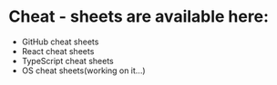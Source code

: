 # Cheat - sheets are available here:
- GitHub cheat sheets
- React cheat sheets
- TypeScript cheat sheets
- OS cheat sheets(working on it...)